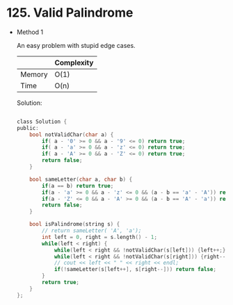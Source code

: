 # 125. Valid Palindrome 
- Method 1

    An easy problem with stupid edge cases.

    | |   Complexity  |
    | ----------- | ----------- | 
    |  Memory     | O(1) | 
    |      Time       |  O(n) | 


    Solution:

    ``` h

    class Solution {
    public:
        bool notValidChar(char a) {
            if( a - '0' >= 0 && a - '9' <= 0) return true;
            if( a - 'a' >= 0 && a - 'z' <= 0) return true;
            if( a - 'A' >= 0 && a - 'Z' <= 0) return true;
            return false;
        }

        bool sameLetter(char a, char b) {
            if(a == b) return true;
            if(a - 'a' >= 0 && a - 'z' <= 0 && (a - b == 'a' - 'A')) return true;
            if(a - 'Z' <= 0 && a - 'A' >= 0 && (a - b == 'A' - 'a')) return true;
            return false;
        }

        bool isPalindrome(string s) {
            // return sameLetter( 'A', 'a');
            int left = 0, right = s.length() - 1;
            while(left < right) {
                while(left < right && !notValidChar(s[left])) {left++;}
                while(left < right && !notValidChar(s[right])) {right--;}
                // cout << left << " " << right << endl;
                if(!sameLetter(s[left++], s[right--])) return false;
            }
            return true;
        }
    };

    ```

<!-- - Method 2

    This is another method.

    | |   Complexity  |
    | ----------- | ----------- | 
    |  Memory     | O(n) | 
    |      Time       |  O(n) | 


    Solution:

    ``` h



    ```

- Additional Knowledge:
       
    Here are some additional knowledge.



<br> -->